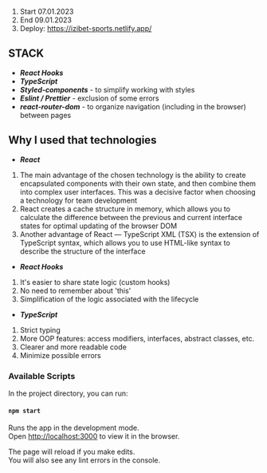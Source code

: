 1. Start 07.01.2023
2. End 09.01.2023
3. Deploy: https://izibet-sports.netlify.app/

## STACK
- ***React Hooks*** 
- ***TypeScript***
- ***Styled-components*** - to simplify working with styles
- ***Eslint / Prettier*** - exclusion of some errors
- ***react-router-dom*** - to organize navigation (including in the browser) between pages

## Why I used that technologies

-  ***React*** <br/>
1. The main advantage of the chosen technology is the ability to create encapsulated components with their own state, and then combine them into complex user interfaces. This was a decisive factor when choosing a technology for team development
2. React creates a cache structure in memory, which allows you to calculate the difference between the previous and current interface states for optimal updating of the browser DOM 
3. Another advantage of React — TypeScript XML (TSX) is the extension of TypeScript syntax, which allows you to use HTML-like syntax to describe the structure of the interface

-  ***React Hooks*** 
1. It's easier to share state logic (custom hooks)
2. No need to remember about 'this'
3. Simplification of the logic associated with the lifecycle

- ***TypeScript***
1. Strict typing
2. More OOP features: access modifiers, interfaces, abstract classes, etc.
3. Clearer and more readable code
4. Minimize possible errors

### Available Scripts

In the project directory, you can run:

#### `npm start`

Runs the app in the development mode.\
Open [http://localhost:3000](http://localhost:3000) to view it in the browser.

The page will reload if you make edits.\
You will also see any lint errors in the console.

